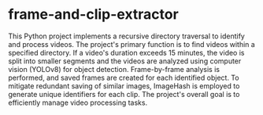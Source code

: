 # frame-and-clip-extractor

This Python project implements a recursive directory traversal to identify and process videos. The project's primary function is to find videos within a specified directory. If a video's duration exceeds 15 minutes, the video is split into smaller segments and the videos are analyzed using computer vision (YOLOv8) for object detection. Frame-by-frame analysis is performed, and saved frames are created for each identified object. To mitigate redundant saving of similar images, ImageHash is employed to generate unique identifiers for each clip. The project's overall goal is to efficiently manage video processing tasks.